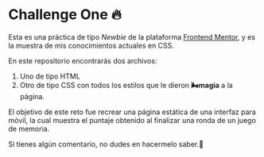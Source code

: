 # Challenge One 🔥
Esta es una práctica de tipo *Newbie* de la plataforma [Frontend Mentor](https://www.frontendmentor.io/challenges/results-summary-component-CE_K6s0maV), y es la muestra de mis conocimientos actuales en CSS.

En este repositorio encontrarás dos archivos:
1. Uno de tipo HTML
2. Otro de tipo CSS con todos los estilos que le dieron **🌬️magia** a la página.

El objetivo de este reto fue recrear una página estática de una interfaz para móvil, la cual muestra el puntaje obtenido al finalizar una ronda de un juego de memoria.

Si tienes algún comentario, no dudes en hacermelo saber.🙂

